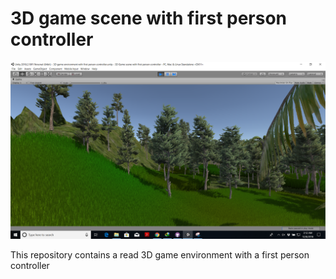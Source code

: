 # 3D game scene with first person controller

![](Game_scene.png)

This repository contains a read 3D game environment with a first person controller
